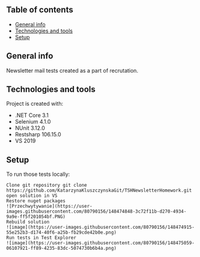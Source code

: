 ## Table of contents
* [General info](#general-info)
* [Technologies and tools](#technologies)
* [Setup](#setup)

## General info
Newsletter mail tests created as a part of recrutation.
	
## Technologies and tools
Project is created with:
* .NET Core 3.1
* Selenium 4.1.0
* NUnit 3.12.0
* Restsharp 106.15.0
* VS 2019
	
## Setup
To run those tests locally:

```
Clone git repository git clone https://github.com/KatarzynaKluszczynskaGit/TSHNewsletterHomework.git
open solution in VS
Restore nuget packages 
![Przechwytywanie](https://user-images.githubusercontent.com/80790156/148474848-3c72f11b-d270-4934-9a9e-ff5f201054bf.PNG)
Rebuild solution
![image](https://user-images.githubusercontent.com/80790156/148474915-55e252b3-d174-40f6-a25b-fb29cde42b0e.png)
Run tests in Test Explorer
![image](https://user-images.githubusercontent.com/80790156/148475059-06107921-ff89-4235-83dc-5074730b6b4a.png)
```
